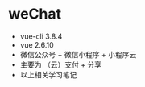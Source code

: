 # weChat
  - vue-cli 3.8.4
  - vue 2.6.10
  - 微信公众号 + 微信小程序 + 小程序云
  - 主要为 （云）支付 + 分享
  - 以上相关学习笔记

